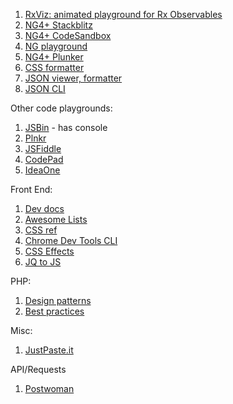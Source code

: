 1. [RxViz: animated playground for Rx Observables](https://rxviz.com/)
1. [NG4+ Stackblitz](https://stackblitz.com/edit/angular4)
1. [NG4+ CodeSandbox](https://codesandbox.io/s/angular)
1. [NG playground](http://www.angularplayground.it/)
1. [NG4+ Plunker](https://plnkr.co/edit/tpl:AvJOMERrnz94ekVua0u5?p=preview)
1. [CSS formatter](https://www.cleancss.com/css-beautify/)
1. [JSON viewer, formatter](https://codebeautify.org/jsonviewer)
1. [JSON CLI](https://www.npmjs.com/package/fx)

Other code playgrounds:
1. [JSBin](http://jsbin.com/?html,css,js,console,output) - has console
1. [Plnkr](https://plnkr.co/edit/?p=catalogue)
1. [JSFiddle](https://jsfiddle.net/)
1. [CodePad](http://codepad.org)
1. [IdeaOne](https://www.ideone.com)

Front End:
1. [Dev docs](https://devdocs.io/)
2. [Awesome Lists](https://awesomelists.top/)
2. [CSS ref](https://cssreference.io/)
3. [Chrome Dev Tools CLI](https://developers.google.com/web/tools/chrome-devtools/console/command-line-reference)
4. [CSS Effects](https://cssfx.dev/)
5. [JQ to JS](https://tobiasahlin.com/blog/move-from-jquery-to-vanilla-javascript/)

PHP:
1. [Design patterns](https://designpatternsphp.readthedocs.io/en/latest/)
2. [Best practices](https://rules.sonarsource.com/php/RSPEC-5335)

Misc:
1. [JustPaste.it](https://justpaste.it/)

API/Requests
1. [Postwoman](https://postwoman.io/)
